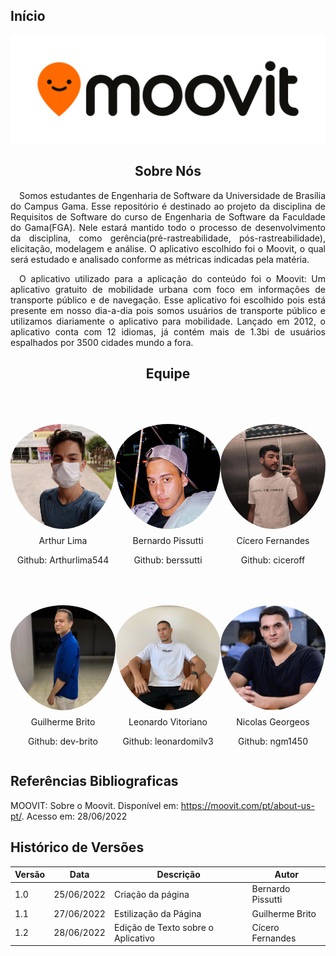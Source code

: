 ## Início

<center>

![logo_cover](_media/Moovit_Logo-primary.png)

</center>

<style>
    .equipe {
  display: flex;
  flex-direction: column;
}
.foto_membro {
    border-radius: 50%;
  width: 300px;
  padding: 50px 50px 10px 50px;
  transition: 0.25s;
}
.foto_membro_3 {
  display: flex;
  justify-content: center;
}

.foto_texto {
  display: flex;
  justify-content: center;
  flex-direction: column;
}

</style>
<section>
<h1 style="text-align: center">Sobre Nós</h1>
    <p style="text-align: justify">&emsp;Somos estudantes de Engenharia de Software da Universidade de Brasília do Campus Gama. Esse repositório é destinado ao projeto da disciplina de Requisitos de Software do curso de Engenharia de Software da Faculdade do Gama(FGA). Nele estará mantido todo o processo de desenvolvimento da disciplina, como gerência(pré-rastreabilidade, pós-rastreabilidade), elicitação, modelagem e análise. O aplicativo escolhido foi o Moovit, o qual será estudado e analisado conforme as métricas indicadas pela matéria.
</p>
    <p style="text-align: justify">
    &emsp;O aplicativo utilizado para a aplicação do conteúdo foi o Moovit: Um aplicativo gratuito de mobilidade urbana com foco em informações de transporte público e de navegação. Esse aplicativo foi escolhido pois está presente em nosso dia-a-dia pois somos usuários de transporte público e utilizamos diariamente o aplicativo para mobilidade.
      Lançado em 2012, o aplicativo conta com 12 idiomas, já contém mais de 1.3bi de usuários espalhados por 3500 cidades mundo a fora.
    </p>
</section>
<section>
    <h1 style="text-align: center">Equipe</h1>
    <div class="equipe">
      <div class="foto_membro_3">
        <div class="foto_texto">
          <div style="display:flex;justify-content: center">
            <img class="foto_membro" src="_media/arthur.jpg">
          </div>
          <p style="text-align:center; margin:0">Arthur Lima</p>
          <p style="text-align:center">Github: Arthurlima544</p>
        </div>
        <div class="foto_texto">
          <div style="display:flex;justify-content: center">
            <img class="foto_membro" src="_media/bernardo.jpg">
          </div>
          <p style="text-align:center;margin:0">Bernardo Pissutti</p>
          <p style="text-align:center">Github: berssutti</p>
        </div>
    <div class="foto_texto">
          <div style="display:flex;justify-content: center">
            <img class="foto_membro" src="_media/cicero.jpg">
          </div>
          <p style="text-align:center;margin:0"">Cícero Fernandes</p>
          <p style="text-align:center">Github: ciceroff</p>
        </div>
      </div>
      <div class="foto_membro_3">
        <div class="foto_texto">
          <div style="display:flex;justify-content: center">
            <img class="foto_membro" src="_media/guilherme.jpg">
          </div>
          <p style="text-align:center;margin:0"">Guilherme Brito</p>
          <p style="text-align:center">Github: dev-brito</p>
        </div>
    <div class="foto_texto">
          <div style="display:flex;justify-content: center">
            <img class="foto_membro" src="_media/leonardo.jpg">
          </div>
          <p style="text-align:center;margin:0"">Leonardo Vitoriano</p>
        <p style="text-align:center">Github: leonardomilv3</p>
        </div>
        <div class="foto_texto">
          <div style="display:flex;justify-content: center">
            <img class="foto_membro" src="_media/nicolas.jpg">
          </div>
          <p style="text-align:center;margin:0"">Nicolas Georgeos</p>
          <p style="text-align:center">Github: ngm1450</p>
        </div>
      </div>
    </div>
</section>


## Referências Bibliograficas

MOOVIT: Sobre o Moovit. Disponível em: https://moovit.com/pt/about-us-pt/. Acesso em: 28/06/2022

## Histórico de Versões

| Versão | Data       | Descrição         | Autor             |
|--------|------------|-------------------|-------------------|
| 1.0    | 25/06/2022 | Criação da página | Bernardo Pissutti |
| 1.1    | 27/06/2022 | Estilização da Página | Guilherme Brito |
| 1.2    | 28/06/2022 | Edição de Texto sobre o Aplicativo | Cícero Fernandes |
